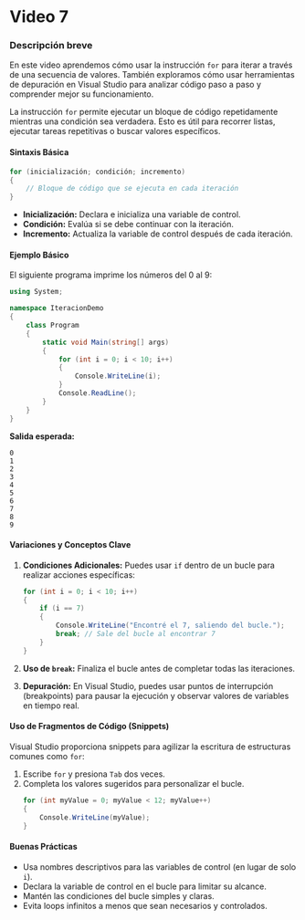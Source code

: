 # Video 7 

### Descripción breve
En este video aprendemos cómo usar la instrucción `for` para iterar a través de una secuencia de valores. También exploramos cómo usar herramientas de depuración en Visual Studio para analizar código paso a paso y comprender mejor su funcionamiento.

La instrucción `for` permite ejecutar un bloque de código repetidamente mientras una condición sea verdadera. Esto es útil para recorrer listas, ejecutar tareas repetitivas o buscar valores específicos.

#### Sintaxis Básica
```csharp
for (inicialización; condición; incremento)
{
    // Bloque de código que se ejecuta en cada iteración
}
```
- **Inicialización:** Declara e inicializa una variable de control.
- **Condición:** Evalúa si se debe continuar con la iteración.
- **Incremento:** Actualiza la variable de control después de cada iteración.

#### Ejemplo Básico
El siguiente programa imprime los números del 0 al 9:
```csharp
using System;

namespace IteracionDemo
{
    class Program
    {
        static void Main(string[] args)
        {
            for (int i = 0; i < 10; i++)
            {
                Console.WriteLine(i);
            }
            Console.ReadLine();
        }
    }
}
```
**Salida esperada:**
```
0
1
2
3
4
5
6
7
8
9
```

#### Variaciones y Conceptos Clave
1. **Condiciones Adicionales:** Puedes usar `if` dentro de un bucle para realizar acciones específicas:
   ```csharp
   for (int i = 0; i < 10; i++)
   {
       if (i == 7)
       {
           Console.WriteLine("Encontré el 7, saliendo del bucle.");
           break; // Sale del bucle al encontrar 7
       }
   }
   ```

2. **Uso de `break`:** Finaliza el bucle antes de completar todas las iteraciones.
3. **Depuración:** En Visual Studio, puedes usar puntos de interrupción (breakpoints) para pausar la ejecución y observar valores de variables en tiempo real.

#### Uso de Fragmentos de Código (Snippets)
Visual Studio proporciona snippets para agilizar la escritura de estructuras comunes como `for`:
1. Escribe `for` y presiona `Tab` dos veces.
2. Completa los valores sugeridos para personalizar el bucle.
   ```csharp
   for (int myValue = 0; myValue < 12; myValue++)
   {
       Console.WriteLine(myValue);
   }
   ```

#### Buenas Prácticas
- Usa nombres descriptivos para las variables de control (en lugar de solo `i`).
- Declara la variable de control en el bucle para limitar su alcance.
- Mantén las condiciones del bucle simples y claras.
- Evita loops infinitos a menos que sean necesarios y controlados.

